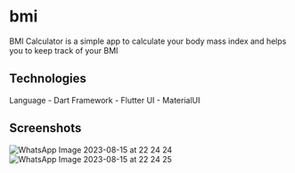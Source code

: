 # bmi

BMI Calculator is a simple app to calculate your body mass index and helps you to keep track of your BMI

## Technologies
Language - Dart
Framework - Flutter
UI - MaterialUI

## Screenshots
![WhatsApp Image 2023-08-15 at 22 24 24](https://github.com/vineetsingh13/BMI-Calculator/assets/80053859/ad1b3426-8395-4846-8d58-830c6284bdf9)
![WhatsApp Image 2023-08-15 at 22 24 25](https://github.com/vineetsingh13/BMI-Calculator/assets/80053859/e8c10915-fbe0-4f9a-9d38-bab8a0cd1e98)


